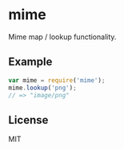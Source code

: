 
# mime

  Mime map / lookup functionality.

## Example

```js
var mime = require('mime');
mime.lookup('png');
// => "image/png"
```

## License

  MIT